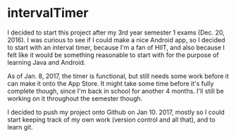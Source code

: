 # intervalTimer

I decided to start this project after my 3rd year semester 1 exams (Dec. 20, 2016). I was curious to see if I could make a
nice Android app, so I decided to start with an interval timer, because I'm a fan of HIIT, and also because I felt like it
would be something reasonable to start with for the purpose of learning Java and Android.

As of Jan. 8, 2017, the timer is functional, but still needs some work before it can make it onto the App Store. It might take
some time before it's fully complete though, since I'm back in school for another 4 months. I'll still be working on it throughout
the semester though.

I decided to push my project onto Github on Jan 10. 2017, mostly so I could start keeping track of my own work (version control and
all that), and to learn git. 
